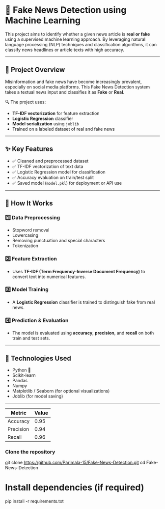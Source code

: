 # 📰 Fake News Detection using Machine Learning

This project aims to identify whether a given news article is **real or fake** using a supervised machine learning approach. By leveraging natural language processing (NLP) techniques and classification algorithms, it can classify news headlines or article texts with high accuracy.

---

## 📌 Project Overview

Misinformation and fake news have become increasingly prevalent, especially on social media platforms. This Fake News Detection system takes a textual news input and classifies it as **Fake** or **Real**.

🔍 The project uses:
- **TF-IDF vectorization** for feature extraction
- **Logistic Regression** classifier
- **Model serialization** using `joblib`
- Trained on a labeled dataset of real and fake news

---

## ✨ Key Features

- ✅ Cleaned and preprocessed dataset
- ✅ TF-IDF vectorization of text data
- ✅ Logistic Regression model for classification
- ✅ Accuracy evaluation on train/test split
- ✅ Saved model (`model.pkl`) for deployment or API use

---

## 🚀 How It Works

### 1️⃣ Data Preprocessing
- Stopword removal
- Lowercasing
- Removing punctuation and special characters
- Tokenization

### 2️⃣ Feature Extraction
- Uses **TF-IDF (Term Frequency-Inverse Document Frequency)** to convert text into numerical features.

### 3️⃣ Model Training
- A **Logistic Regression** classifier is trained to distinguish fake from real news.

### 4️⃣ Prediction & Evaluation
- The model is evaluated using **accuracy**, **precision**, and **recall** on both train and test sets.

---

## 🧠 Technologies Used

- Python 🐍
- Scikit-learn
- Pandas
- Numpy
- Matplotlib / Seaborn (for optional visualizations)
- Joblib (for model saving)

---

| Metric    | Value |
| --------- | ----- |
| Accuracy  | 0.95  |
| Precision | 0.94  |
| Recall    | 0.96  |


### Clone the repository
git clone https://github.com/Parimala-15/Fake-News-Detection.git
cd Fake-News-Detection

# Install dependencies (if required)
pip install -r requirements.txt


